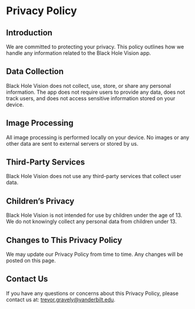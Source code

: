 # Privacy Policy

## Introduction

We are committed to protecting your privacy. This policy outlines how we handle
any information related to the Black Hole Vision app.

## Data Collection

Black Hole Vision does not collect, use, store, or share any personal
information. The app does not require users to provide any data, does not track
users, and does not access sensitive information stored on your device.

## Image Processing

All image processing is performed locally on your device. No images or any
other data are sent to external servers or stored by us.

## Third-Party Services

Black Hole Vision does not use any third-party services that collect user data.

## Children’s Privacy

Black Hole Vision is not intended for use by children under the age of 13. We
do not knowingly collect any personal data from children under 13.

## Changes to This Privacy Policy

We may update our Privacy Policy from time to time. Any changes will be posted on this page.

## Contact Us

If you have any questions or concerns about this Privacy Policy, please contact
us at: trevor.gravely@vanderbilt.edu.
